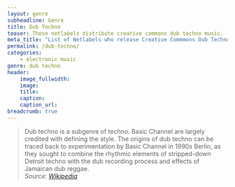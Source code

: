 ```yaml
---
layout: genre
subheadline: Genre
title: Dub Techno
teaser: These netlabels distribute creative commons dub techno music.
meta_title: "List of Netlabels who release Creative Commmons Dub Techno Music"
permalink: /dub-techno/
categories:
    - electronic music
genre: dub techno
header:
    image_fullwidth: 
    image:
    title: 
    caption: 
    caption_url: 
breadcrumb: true
---
```

> Dub techno is a subgenre of techno. Basic Channel are largely credited with defining the style. The origins of dub techno can be traced back to experimentation by Basic Channel in 1990s Berlin, as they sought to combine the rhythmic elements of stripped-down Detroit techno with the dub recording process and effects of Jamaican dub reggae.  
<cite>Source: [Wikipedia][1]</cite>




[1]: https://en.wikipedia.org/wiki/Dub_techno